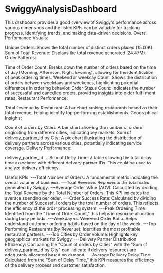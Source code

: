 # SwiggyAnalysisDashboard
This dashboard provides a good overview of Swiggy's performance across various dimensions and the listed KPIs can be valuable for tracking progress, identifying trends, and making data-driven decisions.
Overall Performance Visuals:

Unique Orders: Shows the total number of distinct orders placed (15.00K).
Sum of Total Revenue: Displays the total revenue generated (24.47M).
Order Patterns:

Time of Order Count: Breaks down the number of orders based on the time of day (Morning, Afternoon, Night, Evening), allowing for the identification of peak ordering times.
Weekend or weekday Count: Shows the distribution of orders between weekdays and weekends, highlighting potential differences in ordering behavior.
Order Status Count: Indicates the number of successful and cancelled orders, providing insights into order fulfillment rates.
Restaurant Performance:

Total Revenue by Restaurant: A bar chart ranking restaurants based on their total revenue, helping identify top-performing establishments.
Geographical Insights:

Count of orders by Cities: A bar chart showing the number of orders originating from different cities, indicating key markets.
Sum of delivery_partner_id by City: A pie chart illustrating the distribution of delivery partners across various cities, potentially indicating service coverage.
Delivery Performance:

delivery_partner_id ... Sum of Delay Time: A table showing the total delay time associated with different delivery partner IDs. This could be used to analyze delivery efficiency.

Useful KPIs:
---Total Number of Orders: A fundamental metric indicating the overall volume of business.
---Total Revenue: Represents the total sales generated by Swiggy.
---Average Order Value (AOV): Calculated by dividing the Total Revenue by the Total Number of Orders. This KPI indicates the average spending per order.
---Order Success Rate: Calculated by dividing the number of Successful orders by the total number of orders. This reflects the efficiency of the order processing system.
---Peak Ordering Time: Identified from the "Time of Order Count," this helps in resource allocation during busy periods.
---Weekday vs. Weekend Order Ratio: Helps understand customer ordering habits based on the day of the week.
---Top Performing Restaurants (by Revenue): Identifies the most profitable restaurant partners.
---Top Cities by Order Volume: Highlights key geographical markets for Swiggy.
---Delivery Partner Distribution Efficiency: Comparing the "Count of orders by Cities" with the "Sum of delivery_partner_id by City" can indicate if delivery resources are adequately allocated based on demand.
---Average Delivery Delay Time: Calculated from the "Sum of Delay Time," this KPI measures the efficiency of the delivery process and customer satisfaction.

